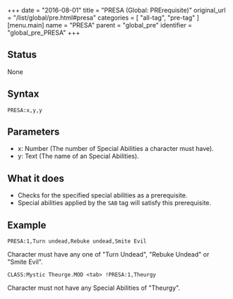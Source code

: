 +++
date = "2016-08-01"
title = "PRESA (Global: PRErequisite)"
original_url = "/list/global/pre.html#presa"
categories = [ "all-tag", "pre-tag" ]
[menu.main]
    name = "PRESA"
    parent = "global_pre"
    identifier = "global_pre_PRESA"
+++

## Status

None

## Syntax

`PRESA:x,y,y`

## Parameters

-   x: Number (The number of Special Abilities a
    character must have).
-   y: Text (The name of an Special Abilities).



What it does
------------

-   Checks for the specified special abilities as a prerequisite.
-   Special abilities applied by the `SAB` tag will satisfy
    this prerequisite.

Example
-------

`PRESA:1,Turn undead,Rebuke undead,Smite Evil`

Character must have any one of "Turn Undead", "Rebuke Undead" or "Smite
Evil".

`CLASS:Mystic Theurge.MOD <tab> !PRESA:1,Theurgy`

Character must not have any Special Abilities of "Theurgy".

